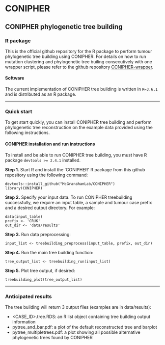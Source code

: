 # CONIPHER

## CONIPHER phylogenetic tree building 
### R package

This is the official github repository for the R package to perform tumour phylogenetic tree building using CONIPHER. For details on how to run mutation clustering and phylogenetic tree builing consecutively with one wrapper script, please refer to the github repository [CONIPHER-wrapper](https://github.com/McGranahanLab/CONIPHER-wrapper). 

#### Software
The current implementation of CONIPHER tree building is written in `R=3.6.1` and is distributed as an R package.

---
### Quick start

To get start quickly, you can install CONIPHER tree building and perform phylogenetic tree reconstruction on the example data provided using the following instructions.

#### CONIPHER installation and run instructions
To install and be able to run CONIPHER tree building, you must have R package `devtools >= 2.4.1` installed. 

**Step 1.** Start R and install the 'CONIPHER' R package from this github repository using the following command:
```
devtools::install_github("McGranahanLab/CONIPHER")
library(CONIPHER)
```

**Step 2.** Specify your input data. To run CONIPHER treebuilding successfully, we require an input table, a sample and tumour case prefix and a desired output directory. For example:
```
data(input_table)
prefix <- 'CRUK'
out_dir <- 'data/results'
```

**Step 3.** Run data preprocessing:
```
input_list <- treebuilding_preprocess(input_table, prefix, out_dir)
```

**Step 4.** Run the main tree building function:
```
tree_output_list <- treebuilding_run(input_list)
```


**Step 5.** Plot tree output, if desired:
```
treebuilding_plot(tree_output_list)
```
--- 

### Anticipated results

The tree building will return 3 output files (examples are in data/results):
- <CASE_ID>.tree.RDS: an R list object containing tree building output information
- pytree_and_bar.pdf: a plot of the default reconstructed tree and barplot
- pytree_multipletrees.pdf: a plot showing all possible alternative phylogenetic trees found by CONIPHER



